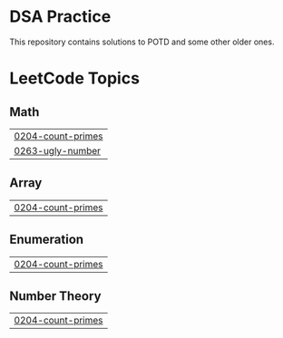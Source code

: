 # DSA Practice
 This repository contains solutions to POTD and some other older ones.

<!---LeetCode Topics Start-->
# LeetCode Topics
## Math
|  |
| ------- |
| [0204-count-primes](https://github.com/LordZeusIsBack/DSA-Practice/tree/master/0204-count-primes) |
| [0263-ugly-number](https://github.com/LordZeusIsBack/DSA-Practice/tree/master/0263-ugly-number) |
## Array
|  |
| ------- |
| [0204-count-primes](https://github.com/LordZeusIsBack/DSA-Practice/tree/master/0204-count-primes) |
## Enumeration
|  |
| ------- |
| [0204-count-primes](https://github.com/LordZeusIsBack/DSA-Practice/tree/master/0204-count-primes) |
## Number Theory
|  |
| ------- |
| [0204-count-primes](https://github.com/LordZeusIsBack/DSA-Practice/tree/master/0204-count-primes) |
<!---LeetCode Topics End-->